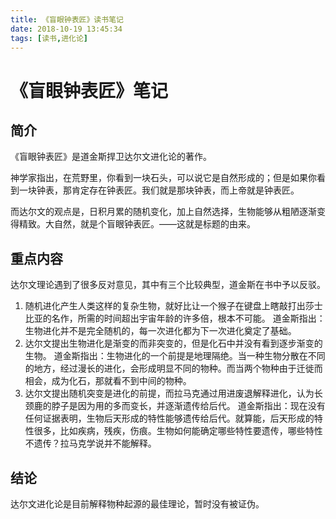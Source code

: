```yaml
---
title: 《盲眼钟表匠》读书笔记
date: 2018-10-19 13:45:34
tags: [读书,进化论]
---
```

# 《盲眼钟表匠》笔记
## 简介
《盲眼钟表匠》是道金斯捍卫达尔文进化论的著作。

神学家指出，在荒野里，你看到一块石头，可以说它是自然形成的；但是如果你看到一块钟表，那肯定存在钟表匠。我们就是那块钟表，而上帝就是钟表匠。

而达尔文的观点是，日积月累的随机变化，加上自然选择，生物能够从粗陋逐渐变得精致。大自然，就是个盲眼钟表匠。——这就是标题的由来。

## 重点内容
达尔文理论遇到了很多反对意见，其中有三个比较典型，道金斯在书中予以反驳。

1. 随机进化产生人类这样的复杂生物，就好比让一个猴子在键盘上瞎敲打出莎士比亚的名作，所需的时间超出宇宙年龄的许多倍，根本不可能。 道金斯指出：生物进化并不是完全随机的，每一次进化都为下一次进化奠定了基础。
2. 达尔文提出生物进化是渐变的而非突变的，但是化石中并没有看到逐步渐变的生物。 道金斯指出：生物进化的一个前提是地理隔绝。当一种生物分散在不同的地方，经过漫长的进化，会形成明显不同的物种。而当两个物种由于迁徙而相会，成为化石，那就看不到中间的物种。
3. 达尔文提出随机突变是进化的前提，而拉马克通过用进废退解释进化，认为长颈鹿的脖子是因为用的多而变长，并逐渐遗传给后代。 道金斯指出：现在没有任何证据表明，生物后天形成的特性能够遗传给后代。就算能，后天形成的特性很多，比如疾病，残疾，伤痕。生物如何能确定哪些特性要遗传，哪些特性不遗传？拉马克学说并不能解释。

## 结论
达尔文进化论是目前解释物种起源的最佳理论，暂时没有被证伪。

